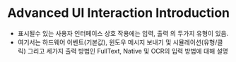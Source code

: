 # Advanced UI Interaction Introduction

* 표시될수 있는 사용자 인터페이스 상호 작용에는 입력, 출력 의 두가지 유형이 있음.
* 여기서는 하드웨어 이벤트(기본값), 윈도우 메시지 보내기 및 시뮬레이션(유형/클릭) 그리고 세가지 출력 방법인 FullText, Native 및 OCR의 입력 방법에 대해 설명


